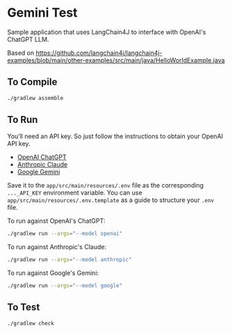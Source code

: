 # Gemini Test

Sample application that uses LangChain4J to interface with OpenAI's ChatGPT LLM.

Based on https://github.com/langchain4j/langchain4j-examples/blob/main/other-examples/src/main/java/HelloWorldExample.java

## To Compile

```bash
./gradlew assemble
```

## To Run

You’ll need an API key.  So just follow the instructions to obtain your OpenAI
API key.

- [OpenAI ChatGPT](https://platform.openai.com/api-keys)
- [Anthropic Claude](https://console.anthropic.com/settings/keys)
- [Google Gemini](https://aistudio.google.com/app/apikey)

Save it to the `app/src/main/resources/.env` file as the corresponding
`..._API_KEY` environment variable.  You can use
`app/src/main/resources/.env.template` as a  guide to structure your `.env` 
file.

To run against OpenAI's ChatGPT:

```bash
./gradlew run --args="--model openai"
```

To run against Anthropic's Claude:

```bash
./gradlew run --args="--model anthropic"
```

To run against Google's Gemini:

```bash
./gradlew run --args="--model google"
```

## To Test

```bash
./gradlew check
```
